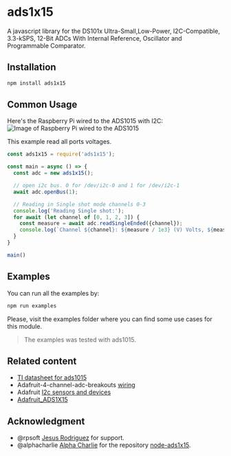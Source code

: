# ads1x15

A javascript library for the DS101x Ultra-Small,Low-Power, I2C-Compatible, 3.3-kSPS, 12-Bit ADCs With Internal Reference, Oscillator and Programmable Comparator.

## Installation

```sh
npm install ads1x15
```

## Common Usage

Here's the Raspberry Pi wired to the ADS1015 with I2C:
![Image of Raspberry Pi wired to the ADS1015](https://cdn-learn.adafruit.com/assets/assets/000/058/680/medium800/sensors_raspi_ads1015_i2c_bb.png?1533593501)

This example read all ports voltages.

```js
const ads1x15 = require('ads1x15');

const main = async () => {
  const adc = new ads1x15();

  // open i2c bus. 0 for /dev/i2c-0 and 1 for /dev/i2c-1
  await adc.openBus(1);

  // Reading in Single shot mode channels 0-3
  console.log('Reading Single shot:');
  for await (let channel of [0, 1, 2, 3]) {
    const measure = await adc.readSingleEnded({channel});
    console.log(`Channel ${channel}: ${measure / 1e3} (V) Volts, ${measure} (mV) mili Volts`);
  }
}

main()
```

## Examples

You can run all the examples by:

```sh
npm run examples
```

Please, visit the examples folder where you can find some use cases for this module.
> The examples was tested with ads1015.

## Related content

- [TI datasheet for ads1015](https://www.ti.com/lit/ds/symlink/ads1015.pdf)
- Adafruit-4-channel-adc-breakouts [wiring](https://learn.adafruit.com/adafruit-4-channel-adc-breakouts/python-circuitpython)
- Adafruit [I2c sensors and devices](https://learn.adafruit.com/circuitpython-on-raspberrypi-linux/i2c-sensors-and-devices)
- [Adafruit_ADS1X15](https://github.com/adafruit/Adafruit_ADS1X15)

## Acknowledgment

- @rpsoft [Jesus Rodriguez](https://github.com/rpsoft) for support.
- @alphacharlie [Alpha Charlie](https://github.com/alphacharlie) for the repository [node-ads1x15](https://github.com/alphacharlie/node-ads1x15).
